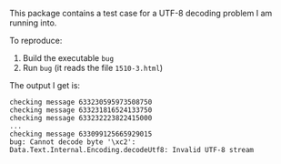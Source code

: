 
This package contains a test case for a UTF-8 decoding problem I am running into.

To reproduce:

1. Build the executable `bug`
2. Run `bug` (it reads the file `1510-3.html`)

The output I get is:

    checking message 633230595973508750
    checking message 633231816524133750
    checking message 633232223822415000
    ...
    checking message 633099125665929015
    bug: Cannot decode byte '\xc2': Data.Text.Internal.Encoding.decodeUtf8: Invalid UTF-8 stream

